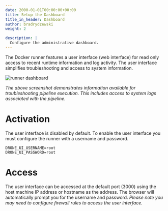 ```yaml
---
date: 2000-01-01T00:00:00+00:00
title: Setup the Dashboard
title_in_header: Dashboard
author: bradrydzewski
weight: 2

description: |
  Configure the administrative dashboard.
---
```


The Docker runner features a user interface (web interface) for read only access to recent runtime information and log activity. The user interface simplifies troubleshooting and access to system information.

![runner dashboard](../../../screenshots/runner_dashboard.png)

_The above screenshot demonstrates information available for troubleshooting pipeline execution. This includes access to system logs associated with the pipeline._

# Activation

The user interface is disabled by default. To enable the user interface you must configure the runner with a username and password.

```
DRONE_UI_USERNAME=root
DRONE_UI_PASSWORD=root
```

# Access

The user interface can be accessed at the default port (3000) using the host machine IP address or hostname as the address. The browser will automatically prompt you for the username and password. _Please note you may need to configure firewall rules to access the user interface._
